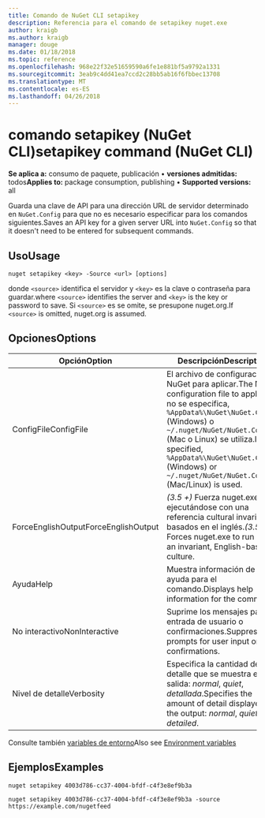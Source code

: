 ```yaml
---
title: Comando de NuGet CLI setapikey
description: Referencia para el comando de setapikey nuget.exe
author: kraigb
ms.author: kraigb
manager: douge
ms.date: 01/18/2018
ms.topic: reference
ms.openlocfilehash: 968e22f32e51659590a6fe1e881bf5a9792a1331
ms.sourcegitcommit: 3eab9c4dd41ea7ccd2c28bb5ab16f6fbbec13708
ms.translationtype: MT
ms.contentlocale: es-ES
ms.lasthandoff: 04/26/2018
---
```

# <a name="setapikey-command-nuget-cli"></a><span data-ttu-id="b45f3-103">comando setapikey (NuGet CLI)</span><span class="sxs-lookup"><span data-stu-id="b45f3-103">setapikey command (NuGet CLI)</span></span>

<span data-ttu-id="b45f3-104">**Se aplica a:** consumo de paquete, publicación &bullet; **versiones admitidas:** todos</span><span class="sxs-lookup"><span data-stu-id="b45f3-104">**Applies to:** package consumption, publishing &bullet; **Supported versions:** all</span></span>

<span data-ttu-id="b45f3-105">Guarda una clave de API para una dirección URL de servidor determinado en `NuGet.Config` para que no es necesario especificar para los comandos siguientes.</span><span class="sxs-lookup"><span data-stu-id="b45f3-105">Saves an API key for a given server URL into `NuGet.Config` so that it doesn't need to be entered for subsequent commands.</span></span>

## <a name="usage"></a><span data-ttu-id="b45f3-106">Uso</span><span class="sxs-lookup"><span data-stu-id="b45f3-106">Usage</span></span>

```cli
nuget setapikey <key> -Source <url> [options]
```

<span data-ttu-id="b45f3-107">donde `<source>` identifica el servidor y `<key>` es la clave o contraseña para guardar.</span><span class="sxs-lookup"><span data-stu-id="b45f3-107">where `<source>` identifies the server and `<key>` is the key or password to save.</span></span> <span data-ttu-id="b45f3-108">Si `<source>` es se omite, se presupone nuget.org.</span><span class="sxs-lookup"><span data-stu-id="b45f3-108">If `<source>` is omitted, nuget.org is assumed.</span></span>

## <a name="options"></a><span data-ttu-id="b45f3-109">Opciones</span><span class="sxs-lookup"><span data-stu-id="b45f3-109">Options</span></span>

| <span data-ttu-id="b45f3-110">Opción</span><span class="sxs-lookup"><span data-stu-id="b45f3-110">Option</span></span> | <span data-ttu-id="b45f3-111">Descripción</span><span class="sxs-lookup"><span data-stu-id="b45f3-111">Description</span></span> |
| --- | --- |
| <span data-ttu-id="b45f3-112">ConfigFile</span><span class="sxs-lookup"><span data-stu-id="b45f3-112">ConfigFile</span></span> | <span data-ttu-id="b45f3-113">El archivo de configuración de NuGet para aplicar.</span><span class="sxs-lookup"><span data-stu-id="b45f3-113">The NuGet configuration file to apply.</span></span> <span data-ttu-id="b45f3-114">Si no se especifica, `%AppData%\NuGet\NuGet.Config` (Windows) o `~/.nuget/NuGet/NuGet.Config` (Mac o Linux) se utiliza.</span><span class="sxs-lookup"><span data-stu-id="b45f3-114">If not specified, `%AppData%\NuGet\NuGet.Config` (Windows) or `~/.nuget/NuGet/NuGet.Config` (Mac/Linux) is used.</span></span>|
| <span data-ttu-id="b45f3-115">ForceEnglishOutput</span><span class="sxs-lookup"><span data-stu-id="b45f3-115">ForceEnglishOutput</span></span> | <span data-ttu-id="b45f3-116">*(3.5 +)*  Fuerza nuget.exe ejecutándose con una referencia cultural invariable, basados en el inglés.</span><span class="sxs-lookup"><span data-stu-id="b45f3-116">*(3.5+)* Forces nuget.exe to run using an invariant, English-based culture.</span></span> |
| <span data-ttu-id="b45f3-117">Ayuda</span><span class="sxs-lookup"><span data-stu-id="b45f3-117">Help</span></span> | <span data-ttu-id="b45f3-118">Muestra información de ayuda para el comando.</span><span class="sxs-lookup"><span data-stu-id="b45f3-118">Displays help information for the command.</span></span> |
| <span data-ttu-id="b45f3-119">No interactivo</span><span class="sxs-lookup"><span data-stu-id="b45f3-119">NonInteractive</span></span> | <span data-ttu-id="b45f3-120">Suprime los mensajes para la entrada de usuario o confirmaciones.</span><span class="sxs-lookup"><span data-stu-id="b45f3-120">Suppresses prompts for user input or confirmations.</span></span> |
| <span data-ttu-id="b45f3-121">Nivel de detalle</span><span class="sxs-lookup"><span data-stu-id="b45f3-121">Verbosity</span></span> | <span data-ttu-id="b45f3-122">Especifica la cantidad de detalle que se muestra en la salida: *normal*, *quiet*, *detallada*.</span><span class="sxs-lookup"><span data-stu-id="b45f3-122">Specifies the amount of detail displayed in the output: *normal*, *quiet*, *detailed*.</span></span> |

<span data-ttu-id="b45f3-123">Consulte también [variables de entorno](cli-ref-environment-variables.md)</span><span class="sxs-lookup"><span data-stu-id="b45f3-123">Also see [Environment variables](cli-ref-environment-variables.md)</span></span>

## <a name="examples"></a><span data-ttu-id="b45f3-124">Ejemplos</span><span class="sxs-lookup"><span data-stu-id="b45f3-124">Examples</span></span>

```cli
nuget setapikey 4003d786-cc37-4004-bfdf-c4f3e8ef9b3a

nuget setapikey 4003d786-cc37-4004-bfdf-c4f3e8ef9b3a -source https://example.com/nugetfeed
```
